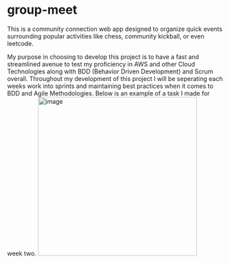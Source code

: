 # group-meet
This is a community connection web app designed to organize quick events surrounding popular activities like chess, community kickball, or even leetcode.

My purpose in choosing to develop this project is to have a fast and streamlined avenue to test my proficiency in AWS and other Cloud Technologies along with BDD (Behavior Driven Development) and Scrum overall. Throughout my development of this project I will be seperating each weeks work into sprints and maintaining best practices when it comes to BDD and Agile Methodologies. Below is an example of a task I made for week two.
<img width="370" alt="image" src="https://github.com/joshuagourlay/group-meet/assets/102430784/17044f01-fd7a-4b9a-aae2-4b0ea667d25d">

